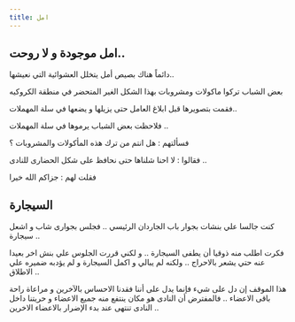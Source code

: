 ```yaml
---
title: امل 
---
```


امل موجودة و لا روحت..
---

دائماً هناك بصيص أمل يتخلل العشوائية التي نعيشها.. 

بعض الشباب تركوا ماكولات ومشروبات بهذا الشكل الغير المتحضر في منطقة الكروكيه

فقمت بتصويرها قبل ابلاغ العامل حتى يزيلها و يضعها في سلة  المهملات..

فلاحظت بعض الشباب يرموها في سلة المهملات ..

فسألتهم : هل انتم من ترك هذه المأكولات والمشروبات ؟ 

فقالوا : لا احنا شلناها حتى نحافظ على شكل  الحضارى للنادى  ..

فقلت لهم : جزاكم الله خيرا 

السيجارة
---

كنت جالسا علي بنشات بجوار باب  الجاردان الرئيسي .. فجلس بجوارى شاب و اشعل سيجارة .. 

فكرت اطلب منه ذوقيا أن يطفى السيجارة .. و لكني قررت الجلوس علي بنش اخر بعيدا عنه حتي يشعر بالاحراج .. ولكنه لم يبالي و اكمل السيجارة  و لم يؤدبه ضميره علي الاطلاق ..

هذا الموقف إن دل على شيء فإنما يدل على أننا فقدنا الاحساس بالآخرين  و مراعاة راحة باقى الاعضاء .. فالمفترض أن النادى هو مكان ينتفع منه جميع الاعضاء و حريتنا داخل النادى تنتهى عند بدء الإضرار بالاعضاء الاخرين ..  